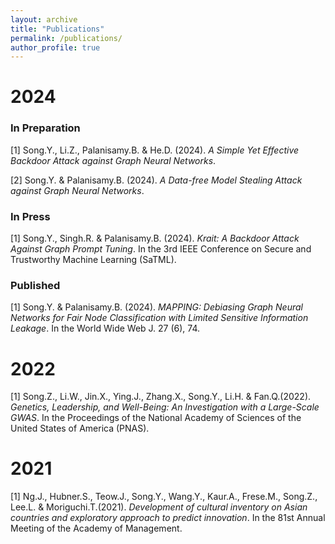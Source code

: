 ```yaml
---
layout: archive
title: "Publications"
permalink: /publications/
author_profile: true
---
```


2024
=====

### In Preparation
[1] Song.Y., Li.Z., Palanisamy.B. & He.D. (2024). _A Simple Yet Effective Backdoor Attack against Graph Neural Networks_.   

[2] Song.Y. & Palanisamy.B. (2024). _A Data-free Model Stealing Attack against Graph Neural Networks_.     

### In Press
[1] Song.Y., Singh.R. & Palanisamy.B. (2024). _Krait: A Backdoor Attack Against Graph Prompt Tuning_. In the 3rd IEEE Conference on Secure and Trustworthy Machine Learning (SaTML).

### Published
[1] Song.Y. & Palanisamy.B. (2024). _MAPPING: Debiasing Graph Neural Networks for Fair Node Classification with Limited Sensitive Information Leakage_. In the World Wide Web J. 27 (6), 74.   

2022
=====

[1] Song.Z., Li.W., Jin.X., Ying.J., Zhang.X., Song.Y., Li.H. & Fan.Q.(2022). _Genetics, Leadership, and Well-Being: An Investigation with a Large-Scale GWAS_. In the Proceedings of the National Academy of Sciences of the United States of America (PNAS).   

2021
=====

[1] Ng.J., Hubner.S., Teow.J., Song.Y., Wang.Y., Kaur.A., Frese.M., Song.Z., Lee.L. & Moriguchi.T.(2021). _Development of cultural inventory on Asian countries and exploratory approach to predict innovation_. In the 81st Annual Meeting of the Academy of Management.   
